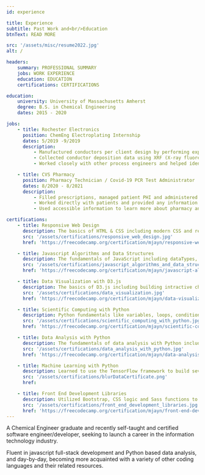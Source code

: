 ```yaml
---
id: experience

title: Experience
subtitle: Past Work and<br/>Education
btnText: READ MORE

src: '/assets/misc/resume2022.jpg'
alt: /

headers:
    summary: PROFESSIONAL SUMMARY
    jobs: WORK EXPERIENCE
    education: EDUCATION
    certifications: CERTIFICATIONS

education:
    university: University of Massachusetts Amherst
    degree: B.S. in Chemical Engineering
    dates: 2015 - 2020

jobs:
    - title: Rochester Electronics
      position: ChemEng Electroplating Internship
      dates: 5/2019 -9/2019
      description:
          - Manufactured conductors per client design by performing experiements to assess optimal bath conditions, responded accordingly to any issue that arose and continued to improve the efficiency of the overall plating process.
          - Collected conductor deposition data using XRF (X-ray fluorescence) analysis and chemical bath concentrations were monitored via titrations and flame-AA.
          - Worked closely with other process engineers and helped identify and resolve technical issues.

    - title: CVS Pharmacy
      position: Pharmacy Technician / Covid-19 PCR Test Administrator
      dates: 8/2020 - 8/2021
      description:
          - Filled prescriptions, managed patient PHI and administered Covid-19 PCR tests while conveying any issues to a supervising nurse practitioner.
          - Worked directly with patients and provided any information on prescription medications, insurance policies, Covid-19 or vacinations.
          - Used accessible information to learn more about pharmacy and prepared to attend MCPHS for further education in a pharmaceutical discipline.

certifications:
    - title: Responsive Web Design
      description: The basics of HTML & CSS including modern CSS and responsive design.
      src: '/assets/certifications/responsive_web_design.jpg'
      href: 'https://freecodecamp.org/certification/mjayn/responsive-web-design'

    - title: Javascript Algorithms and Data Structures
      description: The fundamentals of JavaScript including dataTypes, OOP, and Functional Programming.
      src: '/assets/certifications/javascript_algorithms_and_data_structures.jpg'
      href: 'https://freecodecamp.org/certification/mjayn/javascript-algorithms-and-data-structures'

    - title: Data Visualization with D3.js
      description: The basics of D3.js including building intractive charts, graphs, and maps along with basic JSON manipulation and working with online data using APIs.
      src: '/assets/certifications/data_visualization.jpg'
      href: 'https://freecodecamp.org/certification/mjayn/data-visualization'

    - title: Scientific Computing with Python
      description: Python fundamentals like variables, loops, conditionals, and functions along with complex data structures, networking, relational databases, and data visualization.
      src: '/assets/certifications/scientific_computing_with_python.jpg'
      href: 'https://freecodecamp.org/certification/mjayn/scientific-computing-with-python-v7'

    - title: Data Analysis with Python
      description: The fundamentals of data analysis with Python including reading data from sources like CSVs and SQL, and using libraries like Numpy, Pandas, Matplotlib, and Seaborn to process and visualize data.
      src: '/assets/certifications/data_analysis_with_python.jpg'
      href: 'https://freecodecamp.org/certification/mjayn/data-analysis-with-python-v7'

    - title: Machine Learning with Python
      description: Learned to use the TensorFlow framework to build several types of neural networks and create more advanced ML programs involving techniques like natural language processing and reinforcement learning.
      src: '/assets/certifications/blurDataCertificate.png'
      href:

    - title: Front End Development Libraries
      description: Utilized Bootstrap, CSS logic and Sass functions to build useful tools and created powerful Single Page Applications (SPAs) using React and Redux.
      src: '/assets/certifications/front_end_development_libraries.jpg'
      href: 'https://freecodecamp.org/certification/mjayn/front-end-development-libraries'
---
```


A Chemical Engineer graduate and recently self-taught and certified software engineer/developer, seeking to launch a career in the information technology industry.

Fluent in javascript full-stack development and Python based data analysis, and day-by-day, becoming more acquainted with a variety of other coding languages and their related resources.
